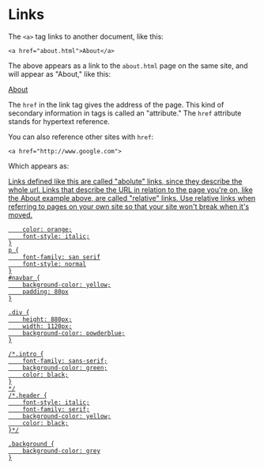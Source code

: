 # Links

The `<a>` tag links to another document, like this:

```
<a href="about.html">About</a>
```

The above appears as a link to the `about.html` page on the same site, and will appear as "About," like this:

[About](about.html)  

The `href` in the link tag gives the address of the page. This kind of secondary information in tags is called an "attribute." The `href` attribute stands for hypertext reference. 

You can also reference other sites with `href`:

```
<a href="http://www.google.com">
```

Which appears as:

<a href="http://www.google.com">

Links defined like this are called "abolute" links, since they describe the whole url. Links that describe the URL in relation to the page you're on, like the About example above, are called "relative" links. Use relative links when referring to pages on your own site so that your site won't break when it's moved.





```h1 {
	color: orange;
	font-style: italic;
}
p {
	font-family: san serif
	font-style: normal
}
#navbar {
	background-color: yellow;
	padding: 80px
}

.div {
    height: 880px;
    width: 1120px;
    background-color: powderblue;
}

/*.intro {
	font-family: sans-serif;
	background-color: green;
	color: black;
}
*/
/*.header {
	font-style: italic;
	font-family: serif;
	background-color: yellow;
	color: black;
}*/

.background {
	background-color: grey
}
```
